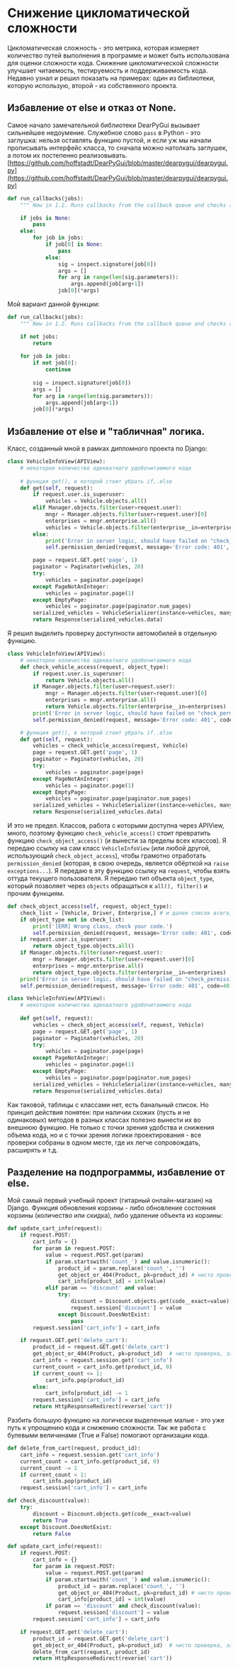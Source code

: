 # Снижение цикломатической сложности
Цикломатическая сложность - это метрика, которая измеряет количество путей выполнения в программе и может быть использована для оценки сложности кода. Снижение цикломатической сложности улучшает читаемость, тестируемость и поддерживаемость кода. Недавно узнал и решил показать на примерах: один из библиотеки, которую использую, второй - из собственного проекта.

## Избавление от else и отказ от None.
Самое начало замечательной библиотеки DearPyGui вызывает сильнейшее недоумение. Служебное слово `pass` в Python - это заглушка: нельзя оставлять функцию пустой, и если уж мы начали прописывать интерфейс класса, то сначала можно натолкать заглушек, а потом их постепенно реализовывать.
[https://github.com/hoffstadt/DearPyGui/blob/master/dearpygui/dearpygui.py](https://github.com/hoffstadt/DearPyGui/blob/master/dearpygui/dearpygui.py)
```Python
def run_callbacks(jobs):
    """ New in 1.2. Runs callbacks from the callback queue and checks arguments. """

    if jobs is None:
        pass
    else:
        for job in jobs:
            if job[0] is None:
                pass
            else:
                sig = inspect.signature(job[0])
                args = []
                for arg in range(len(sig.parameters)):
                    args.append(job[arg+1])
                job[0](*args)
```
Мой вариант данной функции:
```Python
def run_callbacks(jobs):
    """ New in 1.2. Runs callbacks from the callback queue and checks arguments. """

    if not jobs:
	    return
	    
	for job in jobs:
		if not job[0]:
			continue
			
		sig = inspect.signature(job[0])
		args = []
		for arg in range(len(sig.parameters)):
			args.append(job[arg+1])
		job[0](*args)
```

## Избавление от else и "табличная" логика.

Класс, созданный мной в рамках дипломного проекта по Django:
```Python
class VehicleInfoView(APIView):
    # некоторое количество адекватного удобочитаемого кода
    
	# функция get(), в которой стоит убрать if..else
    def get(self, request):
        if request.user.is_superuser:
            vehicles = Vehicle.objects.all()
        elif Manager.objects.filter(user=request.user):
            mngr = Manager.objects.filter(user=request.user)[0]
            enterprises = mngr.enterprise.all()
            vehicles = Vehicle.objects.filter(enterprise__in=enterprises)
        else:
            print('Error in server logic, should have failed on "check_permissions" stage.')
            self.permission_denied(request, message='Error code: 401', code=401)

        page = request.GET.get('page', 1)
        paginator = Paginator(vehicles, 20)
        try:
            vehicles = paginator.page(page)
        except PageNotAnInteger:
            vehicles = paginator.page(1)
        except EmptyPage:
            vehicles = paginator.page(paginator.num_pages)
        serialized_vehicles = VehicleSerializer(instance=vehicles, many=True)
        return Response(serialized_vehicles.data)
```

Я решил выделить проверку доступности автомобилей в отдельную функцию.
```Python
class VehicleInfoView(APIView):
    # некоторое количество адекватного удобочитаемого кода
    def check_vehicle_access(request, object_type):
		if request.user.is_superuser:
	        return Vehicle.objects.all()
	    if Manager.objects.filter(user=request.user):
			mngr = Manager.objects.filter(user=request.user)[0]
			enterprises = mngr.enterprise.all()
			return Vehicle.objects.filter(enterprise__in=enterprises)
		print('Error in server logic, should have failed on "check_permissions" stage.')
		self.permission_denied(request, message='Error code: 401', code=401)

	# функция get(), в которой стоит убрать if..else
    def get(self, request):
        vehicles = check_vehicle_access(request, Vehicle)
        page = request.GET.get('page', 1)
        paginator = Paginator(vehicles, 20)
        try:
            vehicles = paginator.page(page)
        except PageNotAnInteger:
            vehicles = paginator.page(1)
        except EmptyPage:
            vehicles = paginator.page(paginator.num_pages)
        serialized_vehicles = VehicleSerializer(instance=vehicles, many=True)
        return Response(serialized_vehicles.data)
```

И это не предел. Классов, работа с которыми доступна через APIView, много, поэтому функцию `check_vehicle_access()` стоит превратить функцию `check_object_access()` (и вынести за пределы всех классов). Я передаю ссылку на сам класс `VehicleInfoView` (или любой другой, использующий `check_object_access`), чтобы грамотно отработать `permission_denied` (которая, в свою очередь, является обёрткой на `raise exceptions...`). Я передаю в эту функцию ссылку на `request`, чтобы взять оттуда текущего пользователя. Я передаю тип объекта `object_type`, который позволяет через `objects` обращаться к `all(), filter()` и прочим функциям.
```Python
def check_object_access(self, request, object_type):  
    check_list = [Vehicle, Driver, Enterprise,] # и далее список всего, что подлежит проверке. Зачем? Вот за этим:  
    if object_type not in check_list:  
        print('[ERR] Wrong class, check your code.')  
        self.permission_denied(request, message='Error code: 401', code=401)  
    if request.user.is_superuser:  
        return object_type.objects.all()  
    if Manager.objects.filter(user=request.user):  
        mngr = Manager.objects.filter(user=request.user)[0]  
        enterprises = mngr.enterprise.all()  
        return object_type.objects.filter(enterprise__in=enterprises)  
    print('Error in server logic, should have failed on "check_permissions" stage.')  
    self.permission_denied(request, message='Error code: 401', code=401)

class VehicleInfoView(APIView):
    # некоторое количество адекватного удобочитаемого кода
    
    def get(self, request):
        vehicles = check_object_access(self, request, Vehicle)
        page = request.GET.get('page', 1)
        paginator = Paginator(vehicles, 20)
        try:
            vehicles = paginator.page(page)
        except PageNotAnInteger:
            vehicles = paginator.page(1)
        except EmptyPage:
            vehicles = paginator.page(paginator.num_pages)
        serialized_vehicles = VehicleSerializer(instance=vehicles, many=True)
        return Response(serialized_vehicles.data)
```
Как таковой, таблицы с классами нет, есть банальный список. Но принцип действия понятен: при наличии схожих (пусть и не одинаковых) методов в разных классах полезно вынести их во внешнюю функцию. Не только с точки зрения удобства и снижения объема кода, но и с точки зрения логики проектирования - все проверки собраны в одном месте, где их легче сопровождать, расширять и т.д.

## Разделение на подпрограммы, избавление от else.
Мой самый первый учебный проект (гитарный онлайн-магазин) на Django. Функция обновления корзины - либо обновление состояния корзины (количество или скидка), либо удаление объекта из корзины:
```Python
def update_cart_info(request):
    if request.POST:
        cart_info = {}
        for param in request.POST:
            value = request.POST.get(param)
            if param.startswith('count_') and value.isnumeric():
                product_id = param.replace('count_', '')
                get_object_or_404(Product, pk=product_id) # чисто проверка, защита от порченной формы
                cart_info[product_id] = int(value)
            elif param == 'discount' and value:
                try:
                    discount = Discount.objects.get(code__exact=value)
                    request.session['discount'] = value
                except Discount.DoesNotExist:
                    pass
        request.session['cart_info'] = cart_info

    if request.GET.get('delete_cart'):
        product_id = request.GET.get('delete_cart')
        get_object_or_404(Product, pk=product_id)  # чисто проверка, защита от порченной формы
        cart_info = request.session.get('cart_info')
        current_count = cart_info.get(product_id, 0)
        if current_count <= 1:
            cart_info.pop(product_id)
        else:
            cart_info[product_id] -= 1
        request.session['cart_info'] = cart_info
        return HttpResponseRedirect(reverse('cart'))
```

Разбить большую функцию на логически выделенные малые - это уже путь к упрощению кода и снижению сложности. Так же работа с булевыми величинами (True и False) помогают организации кода.
```Python
def delete_from_cart(request, product_id):
	cart_info = request.session.get('cart_info')
	current_count = cart_info.get(product_id, 0)
	current_count -= 1
	if current_count < 1:
		cart_info.pop(product_id)
	request.session['cart_info'] = cart_info

def check_discount(value):
	try:
		discount = Discount.objects.get(code__exact=value)
		return True
	except Discount.DoesNotExist:
		return False

def update_cart_info(request):
    if request.POST:
        cart_info = {}
        for param in request.POST:
            value = request.POST.get(param)
            if param.startswith('count_') and value.isnumeric():
                product_id = param.replace('count_', '')
                get_object_or_404(Product, pk=product_id) # чисто проверка, защита от порченной формы
                cart_info[product_id] = int(value)
            if param == 'discount' and check_discount(value):
	            request.session['discount'] = value
        request.session['cart_info'] = cart_info

    if request.GET.get('delete_cart'):
        product_id = request.GET.get('delete_cart')
        get_object_or_404(Product, pk=product_id)  # чисто проверка, защита от порченной формы
        delete_from_cart(request, product_id)
        return HttpResponseRedirect(reverse('cart'))
```